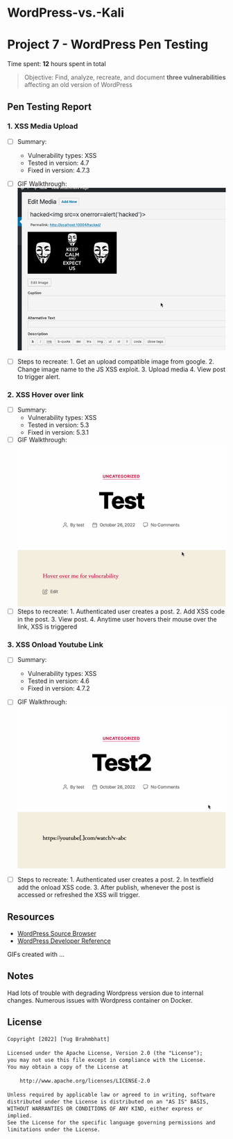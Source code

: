 # WordPress-vs.-Kali
# Project 7 - WordPress Pen Testing

Time spent: **12** hours spent in total

> Objective: Find, analyze, recreate, and document **three vulnerabilities** affecting an old version of WordPress

## Pen Testing Report

### 1. XSS Media Upload

- [ ] Summary: 
  - Vulnerability types: XSS 
  - Tested in version: 4.7
  - Fixed in version: 4.7.3
- [ ] GIF Walkthrough: <img src='https://github.com/Ybrahm22/WordPress-vs.-Kali/blob/main/XSS%204.7.gif' title='Media XSS Upload Exploit' width='' alt='Media XSS Upload Exploit' />
- [ ] Steps to recreate: 1. Get an upload compatible image from google. 2. Change image name to the JS XSS exploit. 3. Upload media 4. View post to trigger alert. 

  
### 2. XSS Hover over link

- [ ] Summary: 
  - Vulnerability types: XSS
  - Tested in version: 5.3
  - Fixed in version: 5.3.1
- [ ] GIF Walkthrough: <img src='https://github.com/Ybrahm22/WordPress-vs.-Kali/blob/main/Authenticated%20Stored%20Cross-Site%20Scripting%20(XSS)%205.3.gif' title='Stored Hover Over Link XSS' width='' alt='Stored Hover Over Link XSS' />
- [ ] Steps to recreate: 1. Authenticated user creates a post. 2. Add XSS code in the post. 3. View post. 4. Anytime user hovers their mouse over the link, XSS is triggered

### 3. XSS Onload Youtube Link

- [ ] Summary: 
  - Vulnerability types: XSS
  - Tested in version: 4.6
  - Fixed in version: 4.7.2
- [ ] GIF Walkthrough: <img src='https://github.com/Ybrahm22/WordPress-vs.-Kali/blob/main/Onload%20XSS%204.6.gif' title='XSS Onload Youtube Link
' width='' alt='XSS Onload Youtube Link' />
- [ ] Steps to recreate: 1. Authenticated user creates a post. 2. In textfield add the onload XSS code. 3. After publish, whenever the post is accessed or refreshed the XSS will trigger. 


## Resources

- [WordPress Source Browser](https://core.trac.wordpress.org/browser/)
- [WordPress Developer Reference](https://developer.wordpress.org/reference/)

GIFs created with  ...
<!-- LiceCap -->

## Notes

Had lots of trouble with degrading Wordpress version due to internal changes. Numerous issues with Wordpress container on Docker. 

## License

    Copyright [2022] [Yug Brahmbhatt]

    Licensed under the Apache License, Version 2.0 (the "License");
    you may not use this file except in compliance with the License.
    You may obtain a copy of the License at

        http://www.apache.org/licenses/LICENSE-2.0

    Unless required by applicable law or agreed to in writing, software
    distributed under the License is distributed on an "AS IS" BASIS,
    WITHOUT WARRANTIES OR CONDITIONS OF ANY KIND, either express or implied.
    See the License for the specific language governing permissions and
    limitations under the License.
